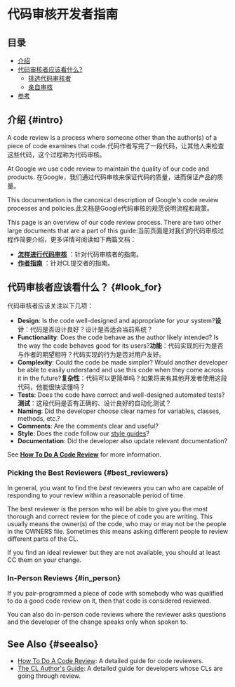 # 代码审核开发者指南

## 目录
*   [介绍](#intro)
*   [代码审核者应该看什么?](#look_for)
    *   [挑选代码审核者](#best_reviewers)
    *   [亲自审核](#in_person)
*   [参考](#seealso)


## 介绍 {#intro}

A code review is a process where someone other than the author(s) of a piece of
code examines that code.代码作者写完了一段代码，让其他人来检查这些代码，这个过程称为代码审核。

At Google we use code review to maintain the quality of our code and products.
在Google，我们通过代码审核来保证代码的质量，进而保证产品的质量。

This documentation is the canonical description of Google's code review
processes and policies.此文档是Google代码审核的规范说明流程和政策。



This page is an overview of our code review process. There are two other large
documents that are a part of this guide:当前页面是对我们的代码审核过程作简要介绍，更多详情可阅读如下两篇文档：

-   **[怎样进行代码审核](reviewer/)** ：针对代码审核者的指南。
-   **[作者指南](developer/)** ：针对CL提交者的指南。

## 代码审核者应该看什么？ {#look_for}

代码审核者应该关注以下几项：

-   **Design**: Is the code well-designed and appropriate for your system?**设计**：代码是否设计良好？设计是否适合当前系统？
-   **Functionality**: Does the code behave as the author likely intended? Is
    the way the code behaves good for its users?**功能**：代码实现的行为是否与作者的期望相符？代码实现的行为是否对用户友好。
-   **Complexity**: Could the code be made simpler? Would another developer be
    able to easily understand and use this code when they come across it in the
    future?**复杂性**：代码可以更简单吗？如果将来有其他开发者使用这段代码，他能很快读懂吗？
-   **Tests**: Does the code have correct and well-designed automated tests?**测试**：这段代码是否有正确的、设计良好的自动化测试？
-   **Naming**: Did the developer choose clear names for variables, classes,
    methods, etc.?
-   **Comments**: Are the comments clear and useful?
-   **Style**: Does the code follow our
    [style guides](http://google.github.io/styleguide/)?
-   **Documentation**: Did the developer also update relevant documentation?

See **[How To Do A Code Review](reviewer/)** for more information.

### Picking the Best Reviewers {#best_reviewers}

In general, you want to find the *best* reviewers you can who are capable of
responding to your review within a reasonable period of time.

The best reviewer is the person who will be able to give you the most thorough
and correct review for the piece of code you are writing. This usually means the
owner(s) of the code, who may or may not be the people in the OWNERS file.
Sometimes this means asking different people to review different parts of the
CL.

If you find an ideal reviewer but they are not available, you should at least CC
them on your change.

### In-Person Reviews {#in_person}

If you pair-programmed a piece of code with somebody who was qualified to do a
good code review on it, then that code is considered reviewed.

You can also do in-person code reviews where the reviewer asks questions and the
developer of the change speaks only when spoken to.

## See Also {#seealso}

-   [How To Do A Code Review](reviewer/): A detailed guide for code reviewers.
-   [The CL Author's Guide](developer/): A detailed guide for developers whose
    CLs are going through review.
